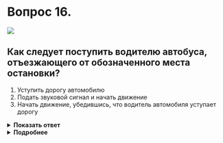 # Вопрос 16.

![](https://s.drom.ru/i24228/pdd/tickets/2016/1543885327.jpg)

## Как следует поступить водителю автобуса, отъезжающего от обозначенного места остановки?

1. Уступить дорогу автомобилю
2. Подать звуковой сигнал и начать движение
3. Начать движение, убедившись, что водитель автомобиля уступает дорогу

<details>
<summary><b>Показать ответ</b></summary>
Правильный ответ: 3
</details>
<details>
<summary><b>Подробнее</b></summary>
Этот случай предусматривает равнозначную ответственность водителей за разрешение возникшей ситуации. В населённых пунктах водители должны уступать дорогу троллейбусам и автобусам, начинающим движение от обозначенной остановки. Водители троллейбусов и автобусов могут начинать движение только после того, как убедятся, что им уступают дорогу.
(Пункт 18.3 ПДД)
</details>
